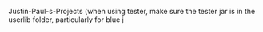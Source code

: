 Justin-Paul-s-Projects
(when using tester, make sure the tester jar is in the userlib folder, particularly for blue j
